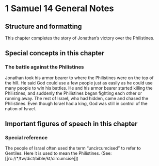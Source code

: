 # 1 Samuel 14 General Notes
## Structure and formatting

This chapter completes the story of Jonathan’s victory over the Philistines.

## Special concepts in this chapter

### The battle against the Philistines

Jonathan took his armor bearer to where the Philistines were on the top of the hill. He said God could use a few people just as easily as he could use many people to win his battles. He and his armor bearer started killing the Philistines, and suddenly the Philistines began fighting each other or running away. The rest of Israel, who had hidden, came and chased the Philistines. Even though Israel had a king, God was still in control of the nation of Israel.

## Important figures of speech in this chapter

### Special reference

The people of Israel often used the term “uncircumcised” to refer to Gentiles. Here it is used to mean the Philistines. (See: [[rc://*/tw/dict/bible/kt/circumcise]])